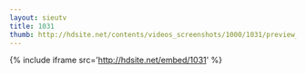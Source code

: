 ```yaml
---
layout: sieutv
title: 1031
thumb: http://hdsite.net/contents/videos_screenshots/1000/1031/preview_360p.mp4.jpg
---
```

{% include iframe src='http://hdsite.net/embed/1031' %}
 
